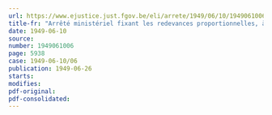 ```yaml
---
url: https://www.ejustice.just.fgov.be/eli/arrete/1949/06/10/1949061006/justel
title-fr: "Arrêté ministériel fixant les redevances proportionnelles, à caractère obligatoire, à verser au Conseil professionnel des exploitations forestières et scieries, en liquidation"
date: 1949-06-10
source:
number: 1949061006
page: 5938
case: 1949-06-10/06
publication: 1949-06-26
starts:
modifies:
pdf-original:
pdf-consolidated:
---
```


